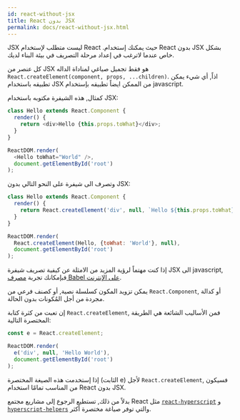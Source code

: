```yaml
---
id: react-without-jsx
title: React بدون JSX
permalink: docs/react-without-jsx.html
---
```


JSX ليست متطلب لإستخدام React .حيث يمكنك إستخدام React بدون JSX بشكل خاص عندما لاترغب في إعداد مرحلة التصريف في بيئة البناء لديك.

كل عنصر من  JSX هو فقط تجميل صياغي لمناداة الداله `React.createElement(component, props, ...children)`. اذاً, أي شيء يمكن تطبيقه باستخدام JSX  من الممكن ايضاً تطبيقه بإستخدام javascript.

كمثال, هذه الشيفرة مكتوبه باستخدام JSX:

```js
class Hello extends React.Component {
  render() {
    return <div>Hello {this.props.toWhat}</div>;
  }
}

ReactDOM.render(
  <Hello toWhat="World" />,
  document.getElementById('root')
);
```

وتصرف الى شيفرة على النحو التالي بدون JSX:

```js
class Hello extends React.Component {
  render() {
    return React.createElement('div', null, `Hello ${this.props.toWhat}`);
  }
}

ReactDOM.render(
  React.createElement(Hello, {toWhat: 'World'}, null),
  document.getElementById('root')
);
```

إذا كنت مهتماً لرؤية المزيد من الامثلة عن كيفية تصريف شيفرة JSX الى javascript, فبإمكانك تجربة [مصرف Babel على الإنترنت](babel://jsx-simple-example).

يمكن تزويد المكون كسلسلة نصية, أو كصنف فرعي من `React.Component`, أو كدالة مجردة من أجل المُكونات بدون الحالة.

إن تعبت من كثرة كتابة `React.createElement`, فمن الأساليب الشائعة هي الطريقة المختصرة التالية:

```js
const e = React.createElement;

ReactDOM.render(
  e('div', null, 'Hello World'),
  document.getElementById('root')
);
```

إذا إستخدمت هذه الصيغة المختصرة (الثابت e) لأجل `React.createElement`, فسيكون من المناسب تمامًا استخدام React بدون JSX.

بدلاً من ذلك, تستطيع الرجوع إلى مشاريع مجتمع React مثل [`react-hyperscript`](https://github.com/mlmorg/react-hyperscript) و [`hyperscript-helpers`](https://github.com/ohanhi/hyperscript-helpers) والتي توفر صياغة مختصرة أكثر.

